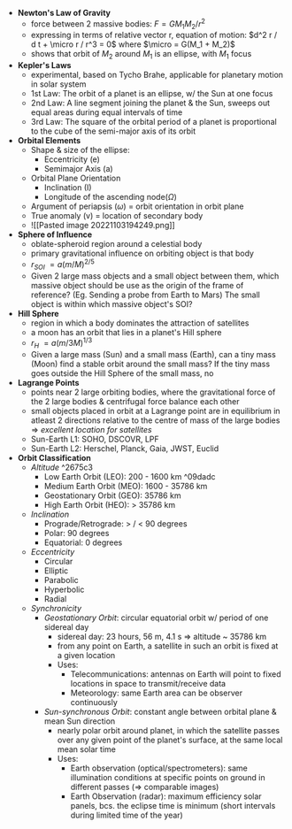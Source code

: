- **Newton's Law of Gravity**
	- force between 2 massive bodies: $F = G M_1 M_2 / r^2$
	- expressing in terms of relative vector r, equation of motion: $d^2 r / d t + \micro r / r^3 = 0$
	  where $\micro = G(M_1 + M_2)$
	- shows that orbit of $M_2$ around $M_1$ is an ellipse, with $M_1$ focus
- **Kepler's Laws**
	- experimental, based on Tycho Brahe, applicable for planetary motion in solar system
	- 1st Law: The orbit of a planet is an ellipse, w/ the Sun at one focus
	- 2nd Law: A line segment joining the planet & the Sun, sweeps out equal areas during equal intervals of time
	- 3rd Law: The square of the orbital period of a planet is proportional to the cube of the semi-major axis of its orbit
- **Orbital Elements**
	- Shape & size of the ellipse:
		- Eccentricity (e)
		- Semimajor Axis (a)
	- Orbital Plane Orientation
		- Inclination (I)
		- Longitude of the ascending node($\Omega$)
	- Argument of periapsis ($\omega$) = orbit orientation in orbit plane
	- True anomaly (v) = location of secondary body
	- ![[Pasted image 20221103194249.png]]
- **Sphere of Influence**
	- oblate-spheroid region around a celestial body
	- primary gravitational influence on orbiting object is that body
	- $r_{SOI} ~= a(m / M) ^{2/5}$
	- Given 2 large mass objects and a small object between them, which massive object should be use as the origin of the frame of reference? (Eg. Sending a probe from Earth to Mars)
	  The small object is within which massive object's SOI?
- **Hill Sphere**
	- region in which a body dominates the attraction of satellites
	- a moon has an orbit that lies in a planet's Hill sphere
	- $r_H ~= a (m/3M) ^{1/3}$
	- Given a large mass (Sun) and a small mass (Earth), can a tiny mass (Moon) find a stable orbit around the small mass?
	  If the tiny mass goes outside the Hill Sphere of the small mass, no
- **Lagrange Points**
	- points near 2 large orbiting bodies, where the gravitational force of the 2 large bodies & centrifugal force balance each other
	- small objects placed in orbit at a Lagrange point are in equilibrium in atleast 2 directions relative to the centre of mass of the large bodies => *excellent location for satellites*
	- Sun-Earth L1: SOHO, DSCOVR, LPF
	- Sun-Earth L2: Herschel, Planck, Gaia, JWST, Euclid
- **Orbit Classification**
	- *Altitude* ^2675c3
		- Low Earth Orbit (LEO): 200 - 1600 km ^09dadc
		- Medium Earth Orbit (MEO): 1600 - 35786 km
		- Geostationary Orbit (GEO): 35786 km
		- High Earth Orbit (HEO): > 35786 km
	- *Inclination*
		- Prograde/Retrograde: > / < 90 degrees
		- Polar: 90 degrees
		- Equatorial: 0 degrees
	- *Eccentricity*
		- Circular
		- Elliptic
		- Parabolic
		- Hyperbolic
		- Radial
	- *Synchronicity*
		- *Geostationary Orbit*: circular equatorial orbit w/ period of one sidereal day
			- sidereal day: 23 hours, 56 m, 4.1 s => altitude ~ 35786 km
			- from any point on Earth, a satellite in such an orbit is fixed at a given location
			- Uses:
				- Telecommunications: antennas on Earth will point to fixed locations in space to transmit/receive data
				- Meteorology: same Earth area can be observer continuously
		- *Sun-synchronous Orbit*: constant angle between orbital plane & mean Sun direction
			- nearly polar orbit around planet, in which the satellite passes over any given point of the planet's surface, at the same local mean solar time
			- Uses:
				- Earth observation (optical/spectrometers): same illumination conditions at specific points on ground in different passes (=> comparable images)
				- Earth Observation (radar): maximum efficiency solar panels, bcs. the eclipse time is minimum (short intervals during limited time of the year)